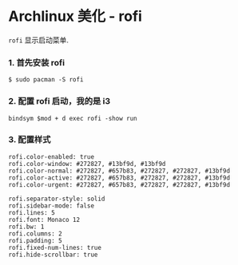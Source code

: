 # Archlinux 美化 - rofi

`rofi` 显示启动菜单.

### 1. 首先安装 rofi

```
$ sudo pacman -S rofi
```

### 2. 配置 rofi 启动，我的是 i3 

```
bindsym $mod + d exec rofi -show run
```

### 3. 配置样式



```
rofi.color-enabled: true
rofi.color-window: #272827, #13bf9d, #13bf9d
rofi.color-normal: #272827, #657b83, #272827, #272827, #13bf9d
rofi.color-active: #272827, #657b83, #272827, #272827, #13bf9d
rofi.color-urgent: #272827, #657b83, #272827, #272827, #13bf9d

rofi.separator-style: solid
rofi.sidebar-mode: false
rofi.lines: 5
rofi.font: Monaco 12
rofi.bw: 1
rofi.columns: 2
rofi.padding: 5
rofi.fixed-num-lines: true
rofi.hide-scrollbar: true
```
